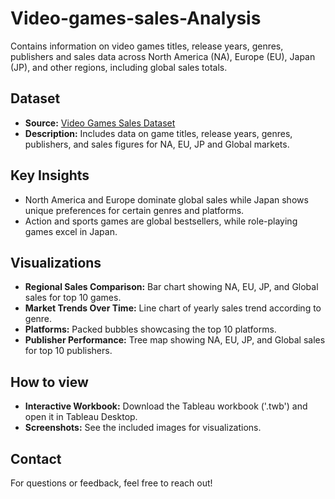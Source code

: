 # Video-games-sales-Analysis
Contains information on video games titles, release years, genres, publishers and sales data across North America (NA), Europe (EU), Japan (JP), and other regions, including global sales totals. 

 ## Dataset 
 - **Source:** [Video Games Sales Dataset](https://www.kaggle.com/code/snanilim/video-games-sales-analysis-and-visualization)
 - **Description:** Includes data on game titles, release years, genres, publishers, and sales figures for NA, EU, JP and Global markets.

## Key Insights 
- North America and Europe dominate global sales while Japan shows unique preferences for certain genres and platforms.
- Action and sports games are global bestsellers, while role-playing games excel in Japan.

## Visualizations
- **Regional Sales Comparison:** Bar chart showing NA, EU, JP, and Global sales for top 10 games.
- **Market Trends Over Time:** Line chart of yearly sales trend according to genre.
- **Platforms:** Packed bubbles showcasing the top 10 platforms.
- **Publisher Performance:** Tree map showing NA, EU, JP, and Global sales for top 10 publishers.

## How to view 
- **Interactive Workbook:** Download the Tableau workbook ('.twb') and open it in Tableau Desktop.
- **Screenshots:** See the included images for visualizations.

## Contact 
For questions or feedback, feel free to reach out!
